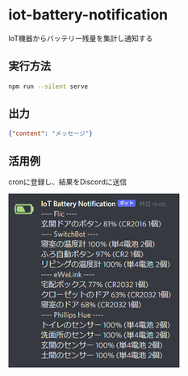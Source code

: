 # iot-battery-notification

IoT機器からバッテリー残量を集計し通知する

## 実行方法
```sh
npm run --silent serve
```

## 出力
```json
{"content": "メッセージ"}
```

## 活用例
cronに登録し、結果をDiscordに送信

![](images/2021-09-17-06-55-40.png)
